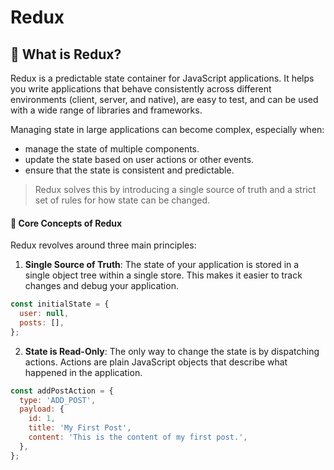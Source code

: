 <!-- markdownlint-disable MD012 MD026 MD001 MD022 MD032 MD029 MD019 MD034 MD031 MD047 MD040 MD009 MD058 MD024  -->

# Redux

## 🔷 What is Redux?

Redux is a predictable state container for JavaScript applications. It helps you write applications that behave consistently across different environments (client, server, and native), are easy to test, and can be used with a wide range of libraries and frameworks.

Managing state in large applications can become complex, especially when:
- manage the state of multiple components.
- update the state based on user actions or other events.
- ensure that the state is consistent and predictable.

> Redux solves this by introducing a single source of truth and a strict set of rules for how state can be changed.

#### 🧠 Core Concepts of Redux
Redux revolves around three main principles:

1. **Single Source of Truth**: The state of your application is stored in a single object tree within a single store. This makes it easier to track changes and debug your application.

```javascript
const initialState = {
  user: null,
  posts: [],
};
```

2. **State is Read-Only**: The only way to change the state is by dispatching actions. Actions are plain JavaScript objects that describe what happened in the application.

```javascript
const addPostAction = {
  type: 'ADD_POST',
  payload: {
    id: 1,
    title: 'My First Post',
    content: 'This is the content of my first post.',
  },
};
```
